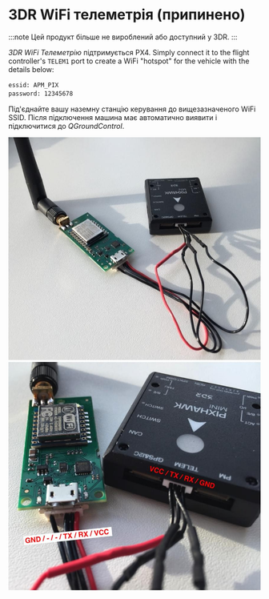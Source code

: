 # 3DR WiFi телеметрія (припинено)

:::note
Цей продукт більше не вироблений або доступний у 3DR.
:::

_3DR WiFi Телеметрію_ підтримується PX4. Simply connect it to the flight controller's `TELEM1` port to create a WiFi "hotspot" for the vehicle with the details below:

```sh
essid: APM_PIX
password: 12345678
```

Під'єднайте вашу наземну станцію керування до вищезазначеного WiFi SSID. Після підключення машина має автоматично виявити і підключитися до _QGroundControl_.

![3DR Wifi Telemetry Radio 1](../../assets/hardware/telemetry/3dr_telemetry_wifi_1.jpg) ![3DR Wifi Telemetry Radio 2](../../assets/hardware/telemetry/3dr_telemetry_wifi_2.jpg)
